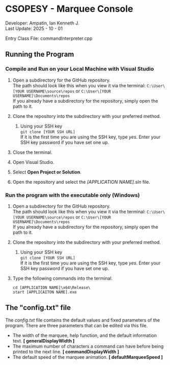 # CSOPESY - Marquee Console

Developer: Ampatin, Ian Kenneth J.</br>
Last Update: 2025 - 10 - 01

Entry Class File: commandInterpreter.cpp

## Running the Program
### Compile and Run on your Local Machine with Visual Studio
1.	Open a subdirectory for the GitHub repository. </br>
    The path should look like this when you view it via the terminal: ``C:\User\[YOUR USERNAME\source\repos`` or
	``C:\User\[YOUR USERNAME]\Documents\repos``</br>
	If you already have a subdirectory for the repository, simply open the path to it.

1.	Clone the repository into the subdirectory with your preferred method.
	 
	1.	Using your SSH key </br>
		``git clone [YOUR SSH URL]`` </br> If it is the first time you are using the SSH key, type *yes*.
		Enter your SSH key password if you have set one up.
		
1.	Close the terminal.
1.	Open Visual Studio.
1.	Select **Open Project or Solution**.
1.	Open the repository and select the *[APPLICATION NAME].sln* file.
	
### Run the program with the executable only (Windows)
1.	Open a subdirectory for the GitHub repository. </br>
    The path should look like this when you view it via the terminal: ``C:\User\[YOUR USERNAME\source\repos`` or
	``C:\User\[YOUR USERNAME]\Documents\repos``</br>
	If you already have a subdirectory for the repository, simply open the path to it.

1.	Clone the repository into the subdirectory with your preferred method.
	 
	1.	Using your SSH key </br>
		``git clone [YOUR SSH URL]`` </br> If it is the first time you are using the SSH key, type *yes*.
		Enter your SSH key password if you have set one up.
		
1.	Type the following commands into the terminal.
	```
	cd [APPLICATION NAME]\x64\Release\
	start [APPLICAITON NAME].exe
	```

## The "config.txt" file
The *config.txt* file contains the default values and fixed parameters of the program.
There are three parameters that can be edited via this file.

- The width of the marquee, help function, and the default information text. **[ generalDisplayWidth ]**
- The maximum number of characters a command can have before being printed to the next line. **[ commandDisplayWidth ]**
- The default speed of the marquee animation. **[ defaultMarqueeSpeed ]**
